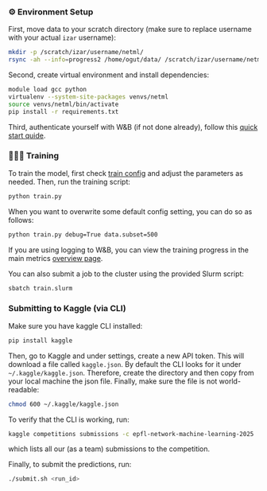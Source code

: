 ### ⚙️ Environment Setup

First, move data to your scratch directory (make sure to replace username with your actual `izar` username):

```bash
mkdir -p /scratch/izar/username/netml/
rsync -ah --info=progress2 /home/ogut/data/ /scratch/izar/username/netml/
```

Second, create virtual environment and install dependencies:

```bash
module load gcc python
virtualenv --system-site-packages venvs/netml
source venvs/netml/bin/activate
pip install -r requirements.txt
```

Third, authenticate yourself with W&B (if not done already), follow this [quick start quide](https://docs.wandb.ai/quickstart/).

### 🏋🏻‍♀️ Training
To train the model, first check [train config](configs/train.yaml) and adjust the parameters as needed. Then, run the training script:

```bash
python train.py 
```

When you want to overwrite some default config setting, you can do so as follows:

```bash
python train.py debug=True data.subset=500
```

If you are using logging to W&B, you can view the training progress in the main metrics [overview page](https://wandb.ai/ludekcizinsky/seizure-prediction/workspace?nw=whk83ic2jml).

You can also submit a job to the cluster using the provided Slurm script:

```bash
sbatch train.slurm
```

### Submitting to Kaggle (via CLI)

Make sure you have kaggle CLI installed:

```bash
pip install kaggle
```

Then, go to Kaggle and under settings, create a new API token. This will download a file called `kaggle.json`. By default the CLI looks for it under `~/.kaggle/kaggle.json`. Therefore, create the directory and then copy from your local machine the json file. Finally, make sure the file is not world-readable:

```bash
chmod 600 ~/.kaggle/kaggle.json
```

To verify that the CLI is working, run:

```bash
kaggle competitions submissions -c epfl-network-machine-learning-2025
```

which lists all our (as a team) submissions to the competition.


Finally, to submit the predictions, run:

```bash
./submit.sh <run_id>
```